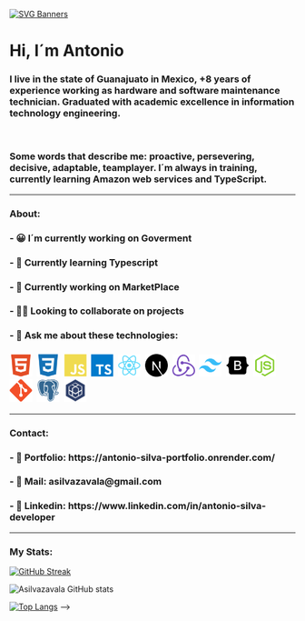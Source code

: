 [![SVG Banners](https://svg-banners.vercel.app/api?type=typeWriter&text1=Antonio%20Silva%20Fullstack%20Developer👩‍💻&width=1000&height=200)](https://github.com/Akshay090/svg-banners)
<div id="header">
 <h1 align="left">Hi, I´m Antonio</h1>
 <h3 align="left">I live in the state of Guanajuato in Mexico, +8 years of experience working as hardware and software maintenance technician. Graduated with academic excellence in information technology engineering. 

<br></br>
Some words that describe me: proactive, persevering, decisive, adaptable, teamplayer.
I´m always in training, currently learning Amazon web services and TypeScript.
  </h3>
</div>

---

### About:

<h3>- 😀 I´m currently working on Goverment</h3>

<h3>- 💪 Currently learning Typescript</h3>

<h3>- 🔭 Currently working on MarketPlace</h3>

<h3>- 👯‍♂️ Looking to collaborate on projects</h3>                                                 
               
 <h3>- 🙉 Ask me about these technologies:</h3>
<h3 My skills:</h3>
<div align="left">
  <div>
    <img src="https://github.com/devicons/devicon/blob/master/icons/html5/html5-plain.svg" 
     title="HTML5" alt="HTML5" width="40" height="40"/>&nbsp;
    <img src="https://github.com/devicons/devicon/blob/master/icons/css3/css3-plain.svg" title="CSS3" 
     alt="CSS3" width="40" height="40"/>&nbsp;
    <img src="https://github.com/devicons/devicon/blob/master/icons/javascript/javascript-plain.svg" 
      title="JavaScript" alt="JAVASCRIPT" width="40" height="40"/>&nbsp;
    <img src="https://github.com/devicons/devicon/blob/master/icons/typescript/typescript-plain.svg" 
      title="TypeScript" alt="TYPESCRIPT" width="40" height="40"/>&nbsp;
    <img src="https://github.com/devicons/devicon/blob/master/icons/react/react-original.svg" 
     title="React" alt="REACT" width="40" height="40"/>&nbsp;
    <img src="https://github.com/devicons/devicon/blob/master/icons/nextjs/nextjs-original.svg" 
     title="NextJS" alt="NEXTJS" width="40" height="40"/>&nbsp;
    <img src="https://github.com/devicons/devicon/blob/master/icons/redux/redux-original.svg" 
     title="Redux" alt="REDUX" width="40" height="40"/>&nbsp;
    <img src="https://github.com/devicons/devicon/blob/master/icons/tailwindcss/tailwindcss-plain.svg" 
     title="Tailwind" alt="TAILWIND" width="40" height="40"/>&nbsp;
    <img src="https://github.com/devicons/devicon/blob/master/icons/bootstrap/bootstrap-plain.svg" 
     title="Bootstrap" alt="BOOTSTRAP" width="40" height="40"/>&nbsp;
    <img src="https://github.com/devicons/devicon/blob/master/icons/nodejs/nodejs-plain.svg" 
     title="NodeJS" alt="NODEJS" width="40" height="40"/>&nbsp;
    <img src="https://github.com/devicons/devicon/blob/master/icons/git/git-plain.svg" 
     title="Git" alt="GIT" width="40" height="40"/>&nbsp;
    <img src="https://github.com/devicons/devicon/blob/master/icons/postgresql/postgresql-plain.svg" 
     title="PostgreSQL" alt="POSTGRESQL" width="40" height="40"/>&nbsp;
    <img src="https://github.com/devicons/devicon/blob/master/icons/sequelize/sequelize-plain.svg" 
     title="Sequelize" alt="SEQUELIZE" width="40" height="40"/>&nbsp;
  </div>
</div>

---

 ### Contact:

<h3>- 💼 Portfolio: https://antonio-silva-portfolio.onrender.com/</h3>

<h3>- 📨 Mail: asilvazavala@gmail.com</h3>

<h3>- 💎 Linkedin: https://www.linkedin.com/in/antonio-silva-developer</h3>

---

### My Stats:

[![GitHub Streak](http://github-readme-streak-stats.herokuapp.com?user=Asilvazavala&theme=radical&hide_border=true&mode=weekly)](https://git.io/streak-stats)

![Asilvazavala GitHub stats](https://github-readme-stats.vercel.app/api?username=Asilvazavala&show_icons=true&theme=dark)

[![Top Langs](https://github-readme-stats.vercel.app/api/top-langs/?username=Asilvazavala&hide_progress=true)](https://github.com/Asilvazavala/github-readme-stats)
-->
